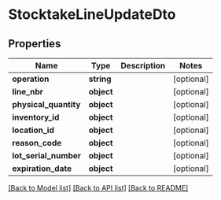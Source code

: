 # StocktakeLineUpdateDto

## Properties
Name | Type | Description | Notes
------------ | ------------- | ------------- | -------------
**operation** | **string** |  | [optional] 
**line_nbr** | **object** |  | [optional] 
**physical_quantity** | **object** |  | [optional] 
**inventory_id** | **object** |  | [optional] 
**location_id** | **object** |  | [optional] 
**reason_code** | **object** |  | [optional] 
**lot_serial_number** | **object** |  | [optional] 
**expiration_date** | **object** |  | [optional] 

[[Back to Model list]](../README.md#documentation-for-models) [[Back to API list]](../README.md#documentation-for-api-endpoints) [[Back to README]](../README.md)


